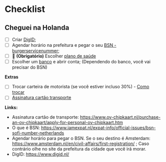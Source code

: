 # Checklist

## Cheguei na Holanda

- [ ] Criar [DigID](https://www.digid.nl/);
- [ ] Agendar horário na prefeitura e pegar o seu [BSN - burgerservicenummer](https://www.iamexpat.nl/expat-info/official-issues/bsn-sofi-number-netherlands); 
- [ ] 🚨 **(Obrigatório)** Escolher [plano de saúde](#plano-de-saude)
- [ ] Escolher um [banco](#bancos-na-holanda) e abrir conta; (Dependendo do banco, você vai precisar do BSN)

**Extras**
- [ ] Trocar carteira de motorista (se você estiver incluso 30%) - [Como trocar](https://github.com/eduardostuart/brasil-holanda/blob/main/passo-a-passo/PASSO-A-PASSO-TROCAR-CARTEIRA-MOTORISTA.md)
- [ ] [Assinatura cartão transporte](https://www.ov-chipkaart.nl/purchase-an-ov-chipkaart/apply-for-personal-ov-chipkaart.htm)

**Links:**

- Assinatura cartão de transporte: https://www.ov-chipkaart.nl/purchase-an-ov-chipkaart/apply-for-personal-ov-chipkaart.htm
- O que é BSN: https://www.iamexpat.nl/expat-info/official-issues/bsn-sofi-number-netherlands
- Agendar horário para pegar o BSN. Se o seu destino é Amsterdam: https://www.amsterdam.nl/en/civil-affairs/first-registration/ ; Caso contrário olhe no site da prefeitura da cidade que você irá morar.
- DigID: https://www.digid.nl/



